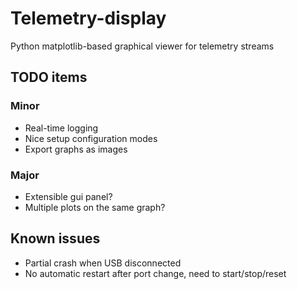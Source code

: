 # Telemetry-display
Python matplotlib-based graphical viewer for telemetry streams

## TODO items
### Minor
* Real-time logging
* Nice setup configuration modes
* Export graphs as images

### Major
* Extensible gui panel?  
* Multiple plots on the same graph?  

## Known issues
* Partial crash when USB disconnected
* No automatic restart after port change, need to start/stop/reset